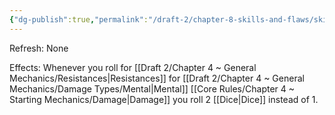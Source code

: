```yaml
---
{"dg-publish":true,"permalink":"/draft-2/chapter-8-skills-and-flaws/skill-list/intelect/rank-4/mentally-hardened/"}
---
```


Refresh: None

Effects:
Whenever you roll for [[Draft 2/Chapter 4 ~ General Mechanics/Resistances\|Resistances]] for [[Draft 2/Chapter 4 ~ General Mechanics/Damage Types/Mental\|Mental]] [[Core Rules/Chapter 4 ~ Starting Mechanics/Damage\|Damage]] you roll 2 [[Dice\|Dice]] instead of 1.